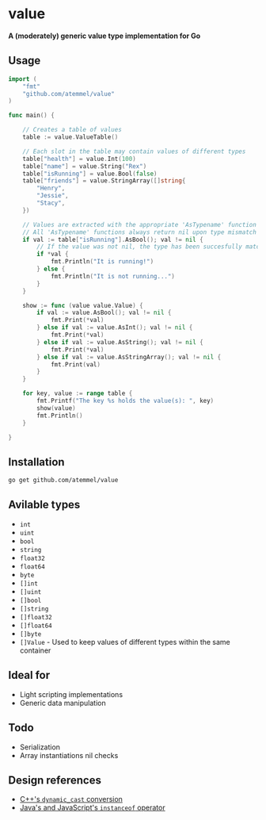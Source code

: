 # value

**A (moderately) generic value type implementation for Go**

## Usage

```go
import (
	"fmt"
	"github.com/atemmel/value"
)

func main() {

	// Creates a table of values
	table := value.ValueTable()

	// Each slot in the table may contain values of different types
	table["health"] = value.Int(100)
	table["name"] = value.String("Rex")
	table["isRunning"] = value.Bool(false)
	table["friends"] = value.StringArray([]string{
		"Henry",
		"Jessie",
		"Stacy",
	})

	// Values are extracted with the appropriate 'AsTypename' function
	// All 'AsTypename' functions always return nil upon type mismatch
	if val := table["isRunning"].AsBool(); val != nil {
		// If the value was not nil, the type has been succesfully matched
		if *val {
			fmt.Println("It is running!")
		} else {
			fmt.Println("It is not running...")
		}
	}

	show := func (value value.Value) {
		if val := value.AsBool(); val != nil {
			fmt.Print(*val)
		} else if val := value.AsInt(); val != nil {
			fmt.Print(*val)
		} else if val := value.AsString(); val != nil {
			fmt.Print(*val)
		} else if val := value.AsStringArray(); val != nil {
			fmt.Print(val)
		}
	}

	for key, value := range table {
		fmt.Printf("The key %s holds the value(s): ", key)
		show(value)
		fmt.Println()
	}

}

```

## Installation
```sh
go get github.com/atemmel/value
```

## Avilable types

* `int`
* `uint`
* `bool`
* `string`
* `float32`
* `float64`
* `byte`
* `[]int`
* `[]uint`
* `[]bool`
* `[]string`
* `[]float32`
* `[]float64`
* `[]byte`
* `[]Value` - Used to keep values of different types within the same container

## Ideal for

* Light scripting implementations
* Generic data manipulation

## Todo

* Serialization
* Array instantiations nil checks

## Design references

* [C++'s `dynamic_cast` conversion](https://en.cppreference.com/w/cpp/language/dynamic_cast)
* [Java's and JavaScript's `instanceof` operator](https://developer.mozilla.org/en-US/docs/Web/JavaScript/Reference/Operators/instanceof)

